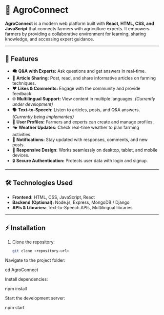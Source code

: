 # 🌾 AgroConnect

**AgroConnect** is a modern web platform built with **React, HTML, CSS, and JavaScript** that connects farmers with agriculture experts. It empowers farmers by providing a collaborative environment for learning, sharing knowledge, and accessing expert guidance.

---

## 🚀 Features
- 🗨️ **Q&A with Experts:** Ask questions and get answers in real-time.  
- 📝 **Article Sharing:** Post, read, and share informative articles on farming techniques.  
- ❤️ **Likes & Comments:** Engage with the community and provide feedback.
- 🌐 **Multilingual Support:** View content in multiple languages. *(Currently under development)*  
- 🗣 **Text-to-Speech:** Listen to articles, posts, and Q&A answers. *(Currently being implemented)*  
- 👤 **User Profiles:** Farmers and experts can create and manage profiles.
- 🌤 **Weather Updates:** Check real-time weather to plan farming activities.   
- 🔔 **Notifications:** Stay updated with responses, comments, and new posts.
- 📱 **Responsive Design:** Works seamlessly on desktop, tablet, and mobile devices.  
- 🔒 **Secure Authentication:** Protects user data with login and signup.  

---

## 🛠 Technologies Used
- **Frontend:** HTML, CSS, JavaScript, React  
- **Backend (Optional):** Node.js, Express, MongoDB / Django  
- **APIs & Libraries:** Text-to-Speech APIs, Multilingual libraries  

---

## ⚡ Installation
1. Clone the repository:  
   ```bash
   git clone <repository-url>
Navigate to the project folder:

cd AgroConnect


Install dependencies:

npm install


Start the development server:

npm start
